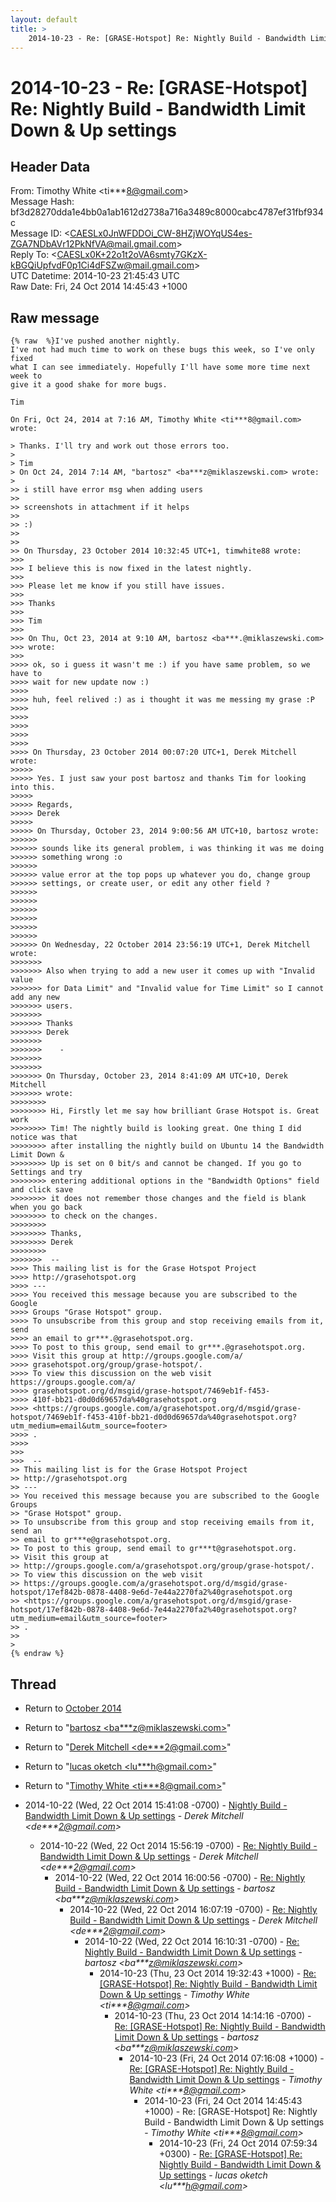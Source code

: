 ```yaml
---
layout: default
title: >
    2014-10-23 - Re: [GRASE-Hotspot] Re: Nightly Build - Bandwidth Limit Down & Up settings
---
```


# 2014-10-23 - Re: [GRASE-Hotspot] Re: Nightly Build - Bandwidth Limit Down & Up settings

## Header Data

From: Timothy White \<ti***8@gmail.com\><br>
Message Hash: bf3d28270dda1e4bb0a1ab1612d2738a716a3489c8000cabc4787ef31fbf934c<br>
Message ID: \<CAESLx0JnWFDDOi_CW-8HZjWOYqUS4es-ZGA7NDbAVr12PkNfVA@mail.gmail.com\><br>
Reply To: \<CAESLx0K+22o1t2oVA6smty7GKzX-kBGQiUpfvdF0p1Ci4dFSZw@mail.gmail.com\><br>
UTC Datetime: 2014-10-23 21:45:43 UTC<br>
Raw Date: Fri, 24 Oct 2014 14:45:43 +1000<br>

## Raw message

```
{% raw  %}I've pushed another nightly.
I've not had much time to work on these bugs this week, so I've only fixed
what I can see immediately. Hopefully I'll have some more time next week to
give it a good shake for more bugs.

Tim

On Fri, Oct 24, 2014 at 7:16 AM, Timothy White <ti***8@gmail.com> wrote:

> Thanks. I'll try and work out those errors too.
>
> Tim
> On Oct 24, 2014 7:14 AM, "bartosz" <ba***z@miklaszewski.com> wrote:
>
>> i still have error msg when adding users
>>
>> screenshots in attachment if it helps
>>
>> :)
>>
>>
>> On Thursday, 23 October 2014 10:32:45 UTC+1, timwhite88 wrote:
>>>
>>> I believe this is now fixed in the latest nightly.
>>>
>>> Please let me know if you still have issues.
>>>
>>> Thanks
>>>
>>> Tim
>>>
>>> On Thu, Oct 23, 2014 at 9:10 AM, bartosz <ba***.@miklaszewski.com>
>>> wrote:
>>>
>>>> ok, so i guess it wasn't me :) if you have same problem, so we have to
>>>> wait for new update now :)
>>>>
>>>> huh, feel relived :) as i thought it was me messing my grase :P
>>>>
>>>>
>>>>
>>>>
>>>>
>>>> On Thursday, 23 October 2014 00:07:20 UTC+1, Derek Mitchell wrote:
>>>>>
>>>>> Yes. I just saw your post bartosz and thanks Tim for looking into this.
>>>>>
>>>>> Regards,
>>>>> Derek
>>>>>
>>>>> On Thursday, October 23, 2014 9:00:56 AM UTC+10, bartosz wrote:
>>>>>>
>>>>>> sounds like its general problem, i was thinking it was me doing
>>>>>> something wrong :o
>>>>>>
>>>>>> value error at the top pops up whatever you do, change group
>>>>>> settings, or create user, or edit any other field ?
>>>>>>
>>>>>>
>>>>>>
>>>>>>
>>>>>>
>>>>>>
>>>>>> On Wednesday, 22 October 2014 23:56:19 UTC+1, Derek Mitchell wrote:
>>>>>>>
>>>>>>> Also when trying to add a new user it comes up with "Invalid value
>>>>>>> for Data Limit" and "Invalid value for Time Limit" so I cannot add any new
>>>>>>> users.
>>>>>>>
>>>>>>> Thanks
>>>>>>> Derek
>>>>>>>
>>>>>>>    -
>>>>>>>
>>>>>>>
>>>>>>> On Thursday, October 23, 2014 8:41:09 AM UTC+10, Derek Mitchell
>>>>>>> wrote:
>>>>>>>>
>>>>>>>> Hi, Firstly let me say how brilliant Grase Hotspot is. Great work
>>>>>>>> Tim! The nightly build is looking great. One thing I did notice was that
>>>>>>>> after installing the nightly build on Ubuntu 14 the Bandwidth Limit Down &
>>>>>>>> Up is set on 0 bit/s and cannot be changed. If you go to Settings and try
>>>>>>>> entering additional options in the "Bandwidth Options" field and click save
>>>>>>>> it does not remember those changes and the field is blank when you go back
>>>>>>>> to check on the changes.
>>>>>>>>
>>>>>>>> Thanks,
>>>>>>>> Derek
>>>>>>>>
>>>>>>>  --
>>>> This mailing list is for the Grase Hotspot Project
>>>> http://grasehotspot.org
>>>> ---
>>>> You received this message because you are subscribed to the Google
>>>> Groups "Grase Hotspot" group.
>>>> To unsubscribe from this group and stop receiving emails from it, send
>>>> an email to gr***.@grasehotspot.org.
>>>> To post to this group, send email to gr***.@grasehotspot.org.
>>>> Visit this group at http://groups.google.com/a/
>>>> grasehotspot.org/group/grase-hotspot/.
>>>> To view this discussion on the web visit https://groups.google.com/a/
>>>> grasehotspot.org/d/msgid/grase-hotspot/7469eb1f-f453-
>>>> 410f-bb21-d0d0d69657da%40grasehotspot.org
>>>> <https://groups.google.com/a/grasehotspot.org/d/msgid/grase-hotspot/7469eb1f-f453-410f-bb21-d0d0d69657da%40grasehotspot.org?utm_medium=email&utm_source=footer>
>>>> .
>>>>
>>>
>>>  --
>> This mailing list is for the Grase Hotspot Project
>> http://grasehotspot.org
>> ---
>> You received this message because you are subscribed to the Google Groups
>> "Grase Hotspot" group.
>> To unsubscribe from this group and stop receiving emails from it, send an
>> email to gr***e@grasehotspot.org.
>> To post to this group, send email to gr***t@grasehotspot.org.
>> Visit this group at
>> http://groups.google.com/a/grasehotspot.org/group/grase-hotspot/.
>> To view this discussion on the web visit
>> https://groups.google.com/a/grasehotspot.org/d/msgid/grase-hotspot/17ef842b-0878-4408-9e6d-7e44a2270fa2%40grasehotspot.org
>> <https://groups.google.com/a/grasehotspot.org/d/msgid/grase-hotspot/17ef842b-0878-4408-9e6d-7e44a2270fa2%40grasehotspot.org?utm_medium=email&utm_source=footer>
>> .
>>
>
{% endraw %}
```

## Thread

+ Return to [October 2014](/archive/2014/10)

+ Return to "[bartosz <ba***z<span>@</span>miklaszewski.com>](/authors/ba___z_at_miklaszewski_com)"
+ Return to "[Derek Mitchell <de***2<span>@</span>gmail.com>](/authors/de___2_at_gmail_com)"
+ Return to "[lucas oketch <lu***h<span>@</span>gmail.com>](/authors/lu___h_at_gmail_com)"
+ Return to "[Timothy White <ti***8<span>@</span>gmail.com>](/authors/ti___8_at_gmail_com)"

+ 2014-10-22 (Wed, 22 Oct 2014 15:41:08 -0700) - [Nightly Build - Bandwidth Limit Down & Up settings](/archive/2014/10/d9178a87d58ba3f8c9dc51daddf3bc08d5388b06170e14622f361051fea64178) - _Derek Mitchell \<de***2@gmail.com\>_
  + 2014-10-22 (Wed, 22 Oct 2014 15:56:19 -0700) - [Re: Nightly Build - Bandwidth Limit Down & Up settings](/archive/2014/10/0bac637c009a442342e1f55951c733d768169da61baa3aeb38f3dae3cc299ce4) - _Derek Mitchell \<de***2@gmail.com\>_
    + 2014-10-22 (Wed, 22 Oct 2014 16:00:56 -0700) - [Re: Nightly Build - Bandwidth Limit Down & Up settings](/archive/2014/10/f9b50e11887d413d4194fa3435f591a790e966398e0163ceeb565dd959e205e5) - _bartosz \<ba***z@miklaszewski.com\>_
      + 2014-10-22 (Wed, 22 Oct 2014 16:07:19 -0700) - [Re: Nightly Build - Bandwidth Limit Down & Up settings](/archive/2014/10/1a11b41da57a175d62905240898d8bc9fe48ddbb7624a6107c706f017c0769fe) - _Derek Mitchell \<de***2@gmail.com\>_
        + 2014-10-22 (Wed, 22 Oct 2014 16:10:31 -0700) - [Re: Nightly Build - Bandwidth Limit Down & Up settings](/archive/2014/10/fbfd7968980b947f79059ed980c7df7427d608061abbd66adfa105df36ff6895) - _bartosz \<ba***z@miklaszewski.com\>_
          + 2014-10-23 (Thu, 23 Oct 2014 19:32:43 +1000) - [Re: [GRASE-Hotspot] Re: Nightly Build - Bandwidth Limit Down & Up settings](/archive/2014/10/bf06abeb87e2893c6c0d673b149e29f7c3fa9345f88329171c6cf94e8989bb88) - _Timothy White \<ti***8@gmail.com\>_
            + 2014-10-23 (Thu, 23 Oct 2014 14:14:16 -0700) - [Re: [GRASE-Hotspot] Re: Nightly Build - Bandwidth Limit Down & Up settings](/archive/2014/10/32dc6d3c1e061dac57f8ace23471f8242eafc9dc63be33977220adb85a2da1ea) - _bartosz \<ba***z@miklaszewski.com\>_
              + 2014-10-23 (Fri, 24 Oct 2014 07:16:08 +1000) - [Re: [GRASE-Hotspot] Re: Nightly Build - Bandwidth Limit Down & Up settings](/archive/2014/10/d89200bf210dd1bd8fb9e56f49e8f139deaa85d116c7d8ebaf34ac14b6b16348) - _Timothy White \<ti***8@gmail.com\>_
                + 2014-10-23 (Fri, 24 Oct 2014 14:45:43 +1000) - Re: [GRASE-Hotspot] Re: Nightly Build - Bandwidth Limit Down & Up settings - _Timothy White \<ti***8@gmail.com\>_
                  + 2014-10-23 (Fri, 24 Oct 2014 07:59:34 +0300) - [Re: [GRASE-Hotspot] Re: Nightly Build - Bandwidth Limit Down & Up settings](/archive/2014/10/d93ed216db9301075b0466923899518a80847eede055ca01afd48df76f65b578) - _lucas oketch \<lu***h@gmail.com\>_

